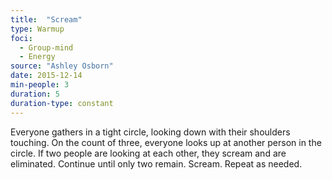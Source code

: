 ```yaml
---
title:  "Scream"
type: Warmup
foci:
  - Group-mind
  - Energy
source: "Ashley Osborn"
date: 2015-12-14
min-people: 3
duration: 5
duration-type: constant
---
```

Everyone gathers in a tight circle, looking down with their shoulders touching.
On the count of three, everyone looks up at another person in the circle.
If two people are looking at each other, they scream and are eliminated.
Continue until only two remain.
Scream.
Repeat as needed.
